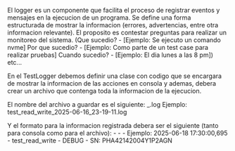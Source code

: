 El logger es un componente que facilita el proceso de registrar eventos y mensajes en la ejecucion de un programa. Se define una forma estructurada de mostrar la informacion (errores, advertencias, entre otra informacion relevante). El proposito es contestar preguntas para realizar un monitoreo del sistema.
(Que sucedio? -     [Ejemplo: Se ejecuto un comando nvme] 
Por que sucedio? -  [Ejemplo: Como parte de un test case para realizar pruebas] 
Cuando sucedio? -   [Ejemplo: El dia lunes a las 8 pm]) etc...

En el TestLogger debemos definir una clase con codigo que se encargara de mostrar la informacion de las acciones en consola y ademas, debera crear un archivo que contenga toda la informacion de la ejecucion. 

El nombre del archivo a guardar es el siguiente:
    <testname>_<Timestamp>.log
Ejemplo:
    test_read_write_2025-06-16_23-19-11.log

Y el formato para la informacion registrada debera ser el siguiente (tanto para consola como para el archivo):
    <timestamp> - <testname> - <log level> - <message>
Ejemplo:
    2025-06-18 17:30:00,695 - test_read_write - DEBUG - SN: PHA42142004Y1P2AGN
